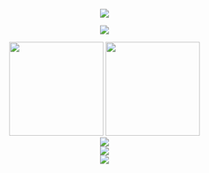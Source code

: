 <p align="center">
  <a href="https://git.io/typing-svg"><img src="https://readme-typing-svg.demolab.com?font=Fira+Code&pause=1000&width=435&lines=Floating+in+the+clouds~"/></a>
</p>
<p align="center">
  <img src="https://img.shields.io/badge/dynamic/json?url=https%3A%2F%2Fapi.spencerwoo.com%2Fsubstats%2F%3Fsource%3Dgithub%26queryKey%3DFloatSheep&query=%24.data.totalSubs&label=Followers">
</p>
<div align="center">
<span>  </span>
<img height="170px" src="https://github-readme-stats.vercel.app/api?username=FloatSheep" /><span>  </span><img height="170px" src="https://github-readme-stats.vercel.app/api/top-langs/?username=FloatSheep&layout=compact&langs_count=8" />
<span>  </span>
</div>
<div align="center">
  <img src="https://streak-stats.demolab.com?user=FloatSheep&theme=vue&locale=zh_Hans&date_format=%5BY.%5Dn.j" />
</div>
<div align="center">
    <img src="https://activity-graph.herokuapp.com/graph?username=Achuan-2&theme=minimal" />
</div>
<div align="center">
  <img src="https://github-readme-activity-graph.vercel.app/graph?username=FloatSheep&theme=vue" />
</div>
